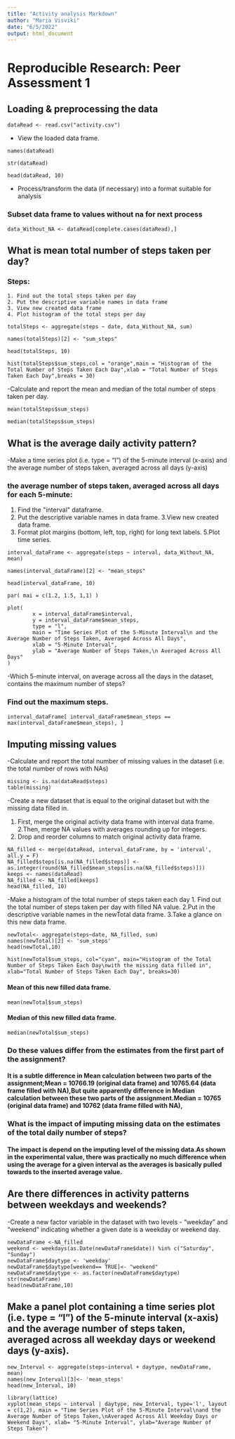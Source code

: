 ```yaml
---
title: "Activity analysis Markdown"
author: "Maria Visviki"
date: "6/5/2022"
output: html_document
---
```

Reproducible Research: Peer Assessment 1
========================================

## Loading & preprocessing the data

```{r}
dataRead <- read.csv("activity.csv")
```
- View the loaded data frame.

```{r}
names(dataRead)
 
str(dataRead)

head(dataRead, 10)
```
- Process/transform the data (if necessary) into a format suitable for analysis

### Subset data frame to values without na for next process

```{r}
data_Without_NA <- dataRead[complete.cases(dataRead),]
```
## What is mean total number of steps taken per day?

### Steps:
    1. Find out the total steps taken per day
    2. Put the descriptive variable names in data frame
    3. View new created data frame
    4. Plot histogram of the total steps per day
    
```{r}
totalSteps <- aggregate(steps ~ date, data_Without_NA, sum)

names(totalSteps)[2] <- "sum_steps"

head(totalSteps, 10)

hist(totalSteps$sum_steps,col = "orange",main = "Histogram of the Total Number of Steps Taken Each Day",xlab = "Total Number of Steps Taken Each Day",breaks = 30)
```
-Calculate and report the mean and median of the total number of steps taken per day.

```{r}
mean(totalSteps$sum_steps)

median(totalSteps$sum_steps)

```

## What is the average daily activity pattern?

-Make a time series plot (i.e. type = “l”) of the 5-minute interval (x-axis) and the average number of steps taken, averaged across all days (y-axis)

### the average number of steps taken, averaged across all days for each 5-minute:
  1. Find the "interval" dataframe.
  2. Put the descriptive variable names in data frame.
  3.View new created data frame.
  4. Format plot margins (bottom, left, top, right) for long text labels.
  5.Plot time series.
  
```{r}
interval_dataFrame <- aggregate(steps ~ interval, data_Without_NA, mean)

names(interval_dataFrame)[2] <- "mean_steps"

head(interval_dataFrame, 10)

par( mai = c(1.2, 1.5, 1,1) )

plot(
        x = interval_dataFrame$interval,
        y = interval_dataFrame$mean_steps,
        type = "l",
        main = "Time Series Plot of the 5-Minute Interval\n and the Average Number of Steps Taken, Averaged Across All Days",
        xlab = "5-Minute Interval",
        ylab = "Average Number of Steps Taken,\n Averaged Across All Days"
)
```
-Which 5-minute interval, on average across all the days in the dataset, contains the maximum number of steps?

### Find out the maximum steps.

```{r}
interval_dataFrame[ interval_dataFrame$mean_steps == max(interval_dataFrame$mean_steps), ]
```

## Imputing missing values

-Calculate and report the total number of missing values in the dataset (i.e. the total number of rows with NAs)

```{r}
missing <- is.na(dataRead$steps)
table(missing)
```

-Create a new dataset that is equal to the original dataset but with the missing data filled in.

  1. First, merge the original activity data frame with interval data frame.
  2.Then, merge NA values with averages rounding up for integers.
  3. Drop and reorder columns to match original activity data frame.

```{r}
NA_filled <- merge(dataRead, interval_dataFrame, by = 'interval', all.y = F)
NA_filled$steps[is.na(NA_filled$steps)] <- as.integer(round(NA_filled$mean_steps[is.na(NA_filled$steps)]))
keeps <- names(dataRead)
NA_filled <- NA_filled[keeps]
head(NA_filled, 10)
```

-Make a histogram of the total number of steps taken each day
    1. Find out the total number of steps taken per day with filled NA value.
    2.Put in the descriptive variable names in the newTotal data frame.
    3.Take a glance on this new data frame.
    
```{r}
newTotal<- aggregate(steps~date, NA_filled, sum)
names(newTotal)[2] <- 'sum_steps'
head(newTotal,10)

hist(newTotal$sum_steps, col="cyan", main="Histogram of the Total Number of Steps Taken Each Day\nwith the missing data filled in", xlab="Total Number of Steps Taken Each Day", breaks=30)
```

#### Mean of this new filled data frame.
```{r}
mean(newTotal$sum_steps)
```
#### Median of this new filled data frame.
```{r}
median(newTotal$sum_steps)
```

### Do these values differ from the estimates from the first part of the assignment?
#### It is a subtle difference in Mean calculation between two parts of the assignment;Mean = 10766.19 (original data frame) and 10765.64 (data frame filled with NA),But quite apparently difference in Median calculation between these two parts of the assignment.Median = 10765 (original data frame) and 10762 (data frame filled with NA),
### What is the impact of imputing missing data on the estimates of the total daily number of steps?
#### The impact is depend on the imputing level of the missing data.As shown in the experimental value, there was practically no much difference when using the average for a given interval as the averages is basically pulled towards to the inserted average value.

## Are there differences in activity patterns between weekdays and weekends?

-Create a new factor variable in the dataset with two levels - “weekday” and “weekend” indicating whether a given date is a weekday or weekend day.

```{r}
newDataFrame <-NA_filled
weekend <- weekdays(as.Date(newDataFrame$date)) %in% c("Saturday", "Sunday")
newDataFrame$daytype <- 'weekday'
newDataFrame$daytype[weekend== TRUE]<- "weekend"
newDataFrame$daytype <- as.factor(newDataFrame$daytype)
str(newDataFrame)
head(newDataFrame,10)
```
## Make a panel plot containing a time series plot (i.e. type = “l”) of the 5-minute interval (x-axis) and the average number of steps taken, averaged across all weekday days or weekend days (y-axis).

```{r}
new_Interval <- aggregate(steps~interval + daytype, newDataFrame, mean)
names(new_Interval)[3]<- 'mean_steps'
head(new_Interval, 10)

library(lattice)
xyplot(mean_steps ~ interval | daytype, new_Interval, type='l', layout = c(1,2), main = "Time Series Plot of the 5-Minute Interval\nand the Average Number of Steps Taken,\nAveraged Across All Weekday Days or Weekend Days", xlab= "5-Minute Interval", ylab="Average Number of Steps Taken")
```
